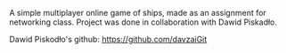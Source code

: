 A simple multiplayer online game of ships, made as an assignment for networking class. Project was done in collaboration with  Dawid Piskadło.

Dawid Piskodło's github:
https://github.com/davzaiGit

